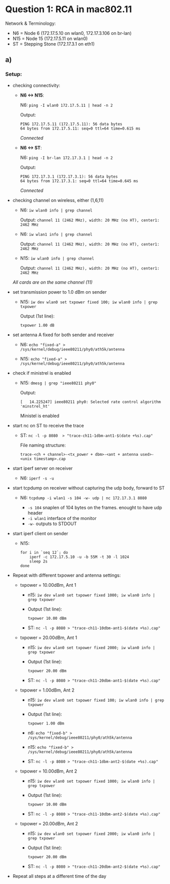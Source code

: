 # Question 1: RCA in mac802.11

Network & Terminology:

 * N6  = Node 6  (172.17.5.10 on wlan0, 172.17.3.106 on br-lan)
 * N15 = Node 15 (172.17.5.11 on wlan0)
 * ST  = Stepping Stone (172.17.3.1 on eth1)

## a)

### Setup:

* checking connectivity:

	* **N6 <-> N15**:

		N6: `ping -I wlan0 172.17.5.11 | head -n 2` 
		
		Output: 
		
		```
		PING 172.17.5.11 (172.17.5.11): 56 data bytes
		64 bytes from 172.17.5.11: seq=0 ttl=64 time=0.615 ms
		```
		
		*Connected*
		
	* **N6 <-> ST**:
	
		N6: `ping -I br-lan 172.17.3.1 | head -n 2`
		
		Output:
		
		```
		PING 172.17.3.1 (172.17.3.1): 56 data bytes
		64 bytes from 172.17.3.1: seq=0 ttl=64 time=0.645 ms
		```
		
		*Connected*
		
* checking channel on wireless, either (1,6,11)

	* N6: `iw wlan0 info | grep channel`

		Output:
		`channel 11 (2462 MHz), width: 20 MHz (no HT), center1: 2462 MHz`
		
	* N6: `iw wlan1 info | grep channel`

		Output: 
		`channel 11 (2462 MHz), width: 20 MHz (no HT), center1: 2462 MHz`
		
	* N15: `iw wlan0 info | grep channel`
	
		Output:
		`channel 11 (2462 MHz), width: 20 MHz (no HT), center1: 2462 MHz`
		
	*All cards are on the same channel (11)*
	

* set transmission power to 1.0 dBm on sender

	* N15: `iw dev wlan0 set txpower fixed 100; iw wlan0 info | grep txpower`

		Output (1st line):
	
		`txpower 1.00 dB`
	
* set antenna A fixed for both sender and receiver

	* N6: `echo "fixed-a" > /sys/kernel/debug/ieee80211/phy0/ath5k/antenna`
	
	* N15: `echo "fixed-a" > /sys/kernel/debug/ieee80211/phy0/ath5k/antenna`

* check if ministrel is enabled

	* N15: `dmesg | grep "ieee80211 phy0"`

		Output: 
		
		```
		[   14.225247] ieee80211 phy0: Selected rate control algorithm 'minstrel_ht'
		```
		
		Ministel is enabled
	
* start nc on ST to receive the trace

	* ST: `nc -l -p 8080  > "trace-ch11-1dbm-ant1-$(date +%s).cap"`
	
		File naming structure:
		
		`trace-<ch + channel>-<tx_power + dbm>-<ant + antenna used>-<unix timestamp>.cap`
	
* start iperf server on receiver

	* N6: `iperf -s -u`

* start tcpdump on receiver without capturing the udp body, forward to ST

	* N6: `tcpdump -i wlan1 -s 104 -w- udp | nc 172.17.3.1 8080`
	
		* `-s 104` snaplen of 104 bytes on the frames. enought to have udp header
		* `-i wlan1` interface of the monitor
		* `-w-` outputs to STDOUT

* start iperf client on sender

	* N15: 

		```
		for i in `seq 12`; do 
	    	iperf -c 172.17.5.10 -u -b 55M -t 30 -l 1024
			sleep 2s
		done
		```
		
* Repeat with different txpower and antenna settings:

	* txpower = 10.00dBm, Ant 1

		* n15: `iw dev wlan0 set txpower fixed 1000; iw wlan0 info | grep txpower`
	
		* Output (1st line): 
	
			```
			txpower 10.00 dBm
			```
		* ST: `nc -l -p 8080 > "trace-ch11-10dbm-ant1-$(date +%s).cap"`
	
	* txpower = 20.00dBm, Ant 1

		* n15: `iw dev wlan0 set txpower fixed 2000; iw wlan0 info | grep txpower`
	
		* Output (1st line): 
	
			```
			txpower 20.00 dBm
			```
		* ST: `nc -l -p 8080 > "trace-ch11-20dbm-ant1-$(date +%s).cap"`

		
	* txpower = 1.00dBm, Ant 2

		* n15: `iw dev wlan0 set txpower fixed 100; iw wlan0 info | grep txpower`
	
		* Output (1st line): 
	
			```
			txpower 1.00 dBm
			```
			
		* n6: `echo "fixed-b" > /sys/kernel/debug/ieee80211/phy0/ath5k/antenna`

 		* n15: `echo "fixed-b" > /sys/kernel/debug/ieee80211/phy0/ath5k/antenna`
		
		* ST: `nc -l -p 8080 > "trace-ch11-1dbm-ant2-$(date +%s).cap"`

	* txpower = 10.00dBm, Ant 2

		* n15: `iw dev wlan0 set txpower fixed 1000; iw wlan0 info | grep txpower`
	
		* Output (1st line): 
	
			```
			txpower 10.00 dBm
			```
		
		* ST: `nc -l -p 8080 > "trace-ch11-10dbm-ant2-$(date +%s).cap"`

	* txpower = 20.00dBm, Ant 2

		* n15: `iw dev wlan0 set txpower fixed 2000; iw wlan0 info | grep txpower`
	
		* Output (1st line): 
	
			```
			txpower 20.00 dBm
			```
		
		* ST: `nc -l -p 8080 > "trace-ch11-20dbm-ant2-$(date +%s).cap"`
	
* Repeat all steps at a different time of the day
